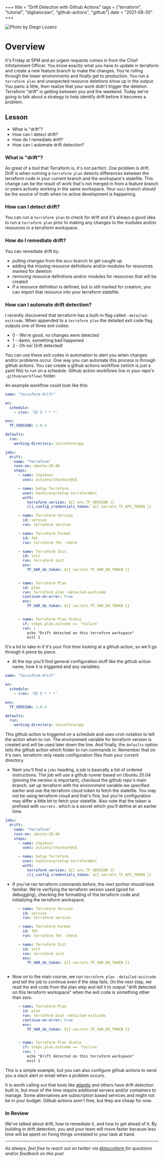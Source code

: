 +++
title =  "Drift Detection with Github Actions"
tags = ["terraform", "tutorial", "digitalocean", "github-actions", "github"]
date = "2021-08-30"
+++


![Photo by Diego Lozano](https://taccoform-blog.sfo2.digitaloceanspaces.com/static/post/tfg_p3/header.jpg)


# Overview

It's Friday at 5PM and an urgent requests comes in from the Chief Infotainment Officer. You know exactly what you have to update in terraform and create a new feature branch to make the changes. You're rolling through the lower environments and finally get to production. You run a `terraform plan` and unexpected resource deletions show up in the output. You panic a little, then realize that your work didn't trigger the deletion. Terraform "drift" is getting between you and the weekend. Today we're going to talk about a strategy to help identify drift before it becomes a problem.  


## Lesson

* What is "drift"? 
* How can I detect drift? 
* How do I remediate drift? 
* How can I automate drift detection? 


### What is "drift"?

As great of a tool that Terraform is, it's not perfect. One problem is drift. Drift is when running a `terraform plan` detects differences between the terraform code in your current branch and the workspace's statefile. This change can be the result of work that's not merged in from a feature branch or peers actively working in the same workspace. Your `main` branch should be the source of truth when no active development is happening. 


### How can I detect drift? 

You can run a `terraform plan` to check for drift and it's always a good idea to run a `terraform plan` prior to making any changes to the modules and/or resources in a terraform workspace. 



### How do I remediate drift?

You can remediate drift by:
* pulling changes from the `main` branch to get caught up
* adding the missing resource definitions and/or modules for resources marked for deletion
* removing resource definitions and/or modules for resources that will be created
* If a resource definition is defined, but is still marked for creation, you can import that resource into your terraform statefile.  

### How can I automate drift detection? 

I recently discovered that terraform has a built-in flag called `-detailed-exitcode`. When appended to a `terraform plan` the detailed exit code flag outputs one of three exit codes:
* 0 - We're good, no changes were detected
* 1 - damn, something bad happened
* 2 - Oh no! Drift detected! 

You can use these exit codes in automation to alert you when changes and/or problems occur. One way you can automate this process is through github actions. You can create a github actions workflow (which is just a yaml file) to run on a schedule. Github action workflows live in your repo's `.github/workflows` folder.

An example workflow could look like this:

```yml
name: "taccoform-drift"

on:
  schedule:
    - cron: '55 5 * * *'

env:
  TF_VERSION: 1.0.4

defaults:
  run:
    working-directory: taccoform/app

jobs:
  drift:
    name: "Terraform"
    runs-on: ubuntu-20.04    
    steps:
      - name: Checkout
        uses: actions/checkout@v2

      - name: Setup Terraform
        uses: hashicorp/setup-terraform@v1
        with:
          terraform_version: ${{ env.TF_VERSION }}
          cli_config_credentials_token: ${{ secrets.TF_API_TOKEN }}       

      - name: Terraform Version
        id: version
        run: terraform version

      - name: Terraform Format
        id: fmt
        run: terraform fmt -check

      - name: Terraform Init
        id: init
        run: terraform init
        env:
          TF_VAR_do_token: ${{ secrets.TF_VAR_DO_TOKEN }}
        

      - name: Terraform Plan
        id: plan
        run: terraform plan -detailed-exitcode
        continue-on-error: true
        env:
          TF_VAR_do_token: ${{ secrets.TF_VAR_DO_TOKEN }}
        

      - name: Terraform Plan Status
        if: steps.plan.outcome == 'failure'
        run: |
          echo "Drift detected on this terraform workspace"
          exit 1
```          

It's a lot to take in if it's your first time looking at a github action, so we'll go through it piece by piece.


* At the top you'll find general configuration stuff like the github action name, how it is triggered and any variables:


```yml
name: "taccoform-drift"

on:
  schedule:
    - cron: '55 5 * * *'

env:
  TF_VERSION: 1.0.4

defaults:
  run:
    working-directory: taccoform/app
```
This github action is triggered on a schedule and uses cron notation to tell the action when to run. The environment variable for terraform version is created and will be used later down the line. And finally, the `defaults` option tells the github action which folder to run commands in. Remember that on it's own, terraform only reads configuration files from your current directory.

* Next you'll find a `jobs` heading, a job is basically a list of ordered instructions. The job will use a github runner based on Ubuntu 20.04 (pinning the version is important), checkout the github repo's main branch, set up terraform with the environment variable we specified earlier and use the terraform cloud token to fetch the statefile. You may not be using terraform cloud and that's fine, but you're configuration may differ a little bit to fetch your statefile. Also note that the token is prefixed with `secrets.` which is a secret which you'll define at an earlier time. 

```yml
jobs:
  drift:
    name: "Terraform"
    runs-on: ubuntu-20.04    
    steps:
      - name: Checkout
        uses: actions/checkout@v2

      - name: Setup Terraform
        uses: hashicorp/setup-terraform@v1
        with:
          terraform_version: ${{ env.TF_VERSION }}
          cli_config_credentials_token: ${{ secrets.TF_API_TOKEN }}
```          

* If you've ran terraform commands before, the next portion should look familiar. We're verifying the terraform version used (good for debugging), checking the formatting of the terraform code and initializing the terraform workspace. 

```yml
      - name: Terraform Version
        id: version
        run: terraform version

      - name: Terraform Format
        id: fmt
        run: terraform fmt -check

      - name: Terraform Init
        id: init
        run: terraform init
        env:
          TF_VAR_do_token: ${{ secrets.TF_VAR_DO_TOKEN }}
        
```


* Now on to the main course, we run `terraform plan -detailed-exitcode` and tell the job to continue even if the step fails. On the next step, we read the exit code from the plan step and tell it to output "drift detected on this terraform workspace" when the exit code is something other than zero. 
```yml
      - name: Terraform Plan
        id: plan
        run: terraform plan -detailed-exitcode
        continue-on-error: true
        env:
          TF_VAR_do_token: ${{ secrets.TF_VAR_DO_TOKEN }}
        

      - name: Terraform Plan Status
        if: steps.plan.outcome == 'failure'
        run: |
          echo "Drift detected on this terraform workspace"
          exit 1
```          
This is a simple example, but you can also configure github actions to send you a slack alert or email when a problem occurs. 



It is worth calling out that tools like [atlantis](https://www.runatlantis.io/) and others have drift detection built in, but most of the time require additional servers and/or containers to manage. Some alternatives are subscription based services and might not be in your budget. Github actions aren't free, but they are cheap for now.

### In Review

We've talked about drift, how to remediate it, and how to get ahead of it. By building in drift detection, you and your team will move faster because less time will be spent on fixing things unrelated to your task at hand. 


---
_As always, feel free to reach out on twitter via [@taccoform](https://twitter.com/taccoform) for questions and/or feedback on this post_
